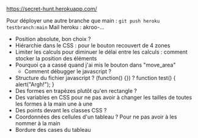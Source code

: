 https://secret-hunt.herokuapp.com/

Pour déployer une autre branche que main :
`git push heroku testbranch:main`
Mail heroku : akroo-...

- Position absolute, bon choix ?
- Hiérarchie dans le CSS : pour le bouton recouvert de 4 zones
- Limiter les calculs pour diminuer le délai entre les calculs : comment stocker la position des éléments
- Pourquoi ça a cassé quand j'ai mis le bouton dans "move_area"
  - Comment débugger le javascript ?
- Structure du fichier javascript ? (function() {}) ? function test() { alert("Argh!"); }
- Des formes en trapèzes plutôt qu'en rectangle ?
- Des variables en CSS pour ne pas avoir à changer les tailles de toutes les formes à la main une à une
- Des points devant les classes CSS ?
- Coordonnées des cellules d'un tableau ? Pour ne pas avoir à les nommer à la main
- Bordure des cases du tableau